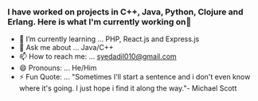 ### I have worked on projects in C++, Java, Python, Clojure and Erlang. Here is what I'm currently working on👋


- 🌱 I’m currently learning ... PHP, React.js and Express.js
- 💬 Ask me about ... Java/C++
- 📫 How to reach me: ... [syedadil010@gmail.com](mailto:syedadil010@gmail.com)
- 😄 Pronouns: ... He/Him
- ⚡ Fun Quote: ... "Sometimes I'll start a sentence and i don't even know where it's going. I just hope i find it along the way."- Michael Scott

